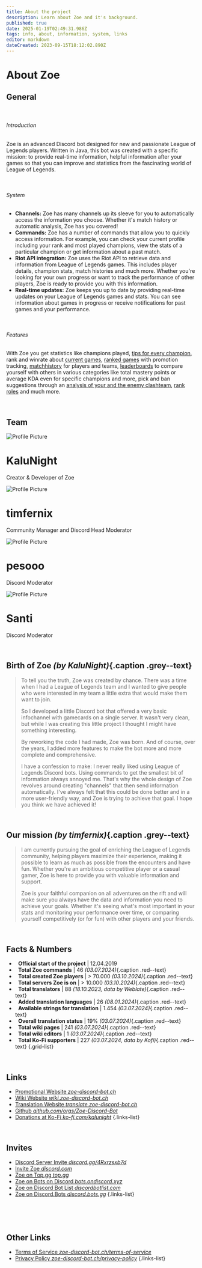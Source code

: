 ```yaml
---
title: About the project
description: Learn about Zoe and it's background.
published: true
date: 2025-01-19T02:49:31.986Z
tags: info, about, information, system, links
editor: markdown
dateCreated: 2023-09-15T18:12:02.890Z
---
```


# About Zoe

## General

<br>

###### Introduction

Zoe is an advanced Discord bot designed for new and passionate League of Legends players. Written in Java, this bot was created with a specific mission: to provide real-time information, helpful information after your games so that you can improve and statistics from the fascinating world of League of Legends.

<br>

###### System
- **Channels:** Zoe has many channels up its sleeve for you to automatically access the information you choose. Whether it's match history or automatic analysis, Zoe has you covered!
- **Commands:** Zoe has a number of commands that allow you to quickly access information. For example, you can check your current profile including your rank and most played champions, view the stats of a particular champion or get information about a past match.
- **Riot API integration:** Zoe uses the Riot API to retrieve data and information from League of Legends games. This includes player details, champion stats, match histories and much more. Whether you're looking for your own progress or want to track the performance of other players, Zoe is ready to provide you with this information.
- **Real-time updates:** Zoe keeps you up to date by providing real-time updates on your League of Legends games and stats. You can see information about games in progress or receive notifications for past games and your performance.

<br>

###### Features
With Zoe you get statistics like champions played, [tips for every champion](/en/features/champion-analysis), rank and winrate about [current games](/en/features/infochannel), [ranked games](/en/features/rankchannel) with promotion tracking,  [matchhistory](/en/features/matchhistorychannel) for players and teams, [leaderboards](/en/features/leaderboards) to compare yourself with others in various categories like total mastery points or average KDA even for specific champions and more, pick and ban suggestions through an [analysis of your and the enemy clashteam](/en/features/clashchannel), [rank roles](/en/features/rankroles) and much more. 

<br>

## Team
<div class="profiles-wrapper">
  <div class="profile-container">
    <div class="banner" style="background-image: url('https://cdn.discordapp.com/banners/228541163966038016/a_94be0b6f71f6c8abf2ea8ed5162b4d12.gif?size=1024');"></div> 
    <div class="profile-content">
      <img class="profile-picture" src="https://cdn.discordapp.com/avatars/228541163966038016/da622447f7677a6c518919f39647a3ad.png?size=1024" alt="Profile Picture"> 
      <div class="profile-info">
        <h1>KaluNight</h1>
        <p>Creator & Developer of Zoe</p>
      </div>
    </div>
  </div>
  <div class="profile-container">
    <div class="banner" style="background-image: url('https://cdn.discordapp.com/banners/589773984447463434/34b80da188c5c0fb56c2f03eb224cc68.png?size=1024');"></div> 
    <div class="profile-content">
      <img class="profile-picture" src="https://cdn.discordapp.com/avatars/589773984447463434/fe5a7d840e6841ba0e04c949ee5bb23f.png?size=1024" alt="Profile Picture"> 
      <div class="profile-info">
        <h1>timfernix</h1>
        <p>Community Manager and Discord Head Moderator</p>
      </div>
    </div>
  </div>
  <div class="profile-container">
    <div class="banner" style="background-image: url('https://cdn.discordapp.com/banners/557297296526671872/a_b4ed82118b949ad8062d97c88dceb656.gif?size=1024');"></div> 
    <div class="profile-content">
      <img class="profile-picture" src="https://cdn.discordapp.com/avatars/557297296526671872/a81038d05900dc2b3d6a55b9d0bf9aea.png?size=1024" alt="Profile Picture"> 
      <div class="profile-info">
        <h1>pesooo</h1>
        <p>Discord Moderator</p>
      </div>
    </div>
  </div>
  <div class="profile-container">
    <div class="banner" style="background-image: url('banner4.jpg');"></div> 
    <div class="profile-content">
      <img class="profile-picture" src="https://cdn.discordapp.com/avatars/323247267802906624/4a4519bcd8d228504d91094d56a54123.png?size=1024" alt="Profile Picture"> 
      <div class="profile-info">
        <h1>Santi</h1>
        <p>Discord Moderator</p>
      </div>
    </div>
  </div>
</div>
<br>

## Birth of Zoe *(by KaluNight)*{.caption .grey--text}
> To tell you the truth, Zoe was created by chance. There was a time when I had a League of Legends team and I wanted to give people who were interested in my team a little extra that would make them want to join.
>
> So I developed a little Discord bot that offered a very basic infochannel with gamecards on a single server. It wasn't very clean, but while I was creating this little project I thought I might have something interesting.
>
> By reworking the code I had made, Zoe was born. And of course, over the years, I added more features to make the bot more and more complete and comprehensive.
>
> I have a confession to make: I never really liked using League of Legends Discord bots. Using commands to get the smallest bit of information always annoyed me. That's why the whole design of Zoe revolves around creating "channels" that then send information automatically. I've always felt that this could be done better and in a more user-friendly way, and Zoe is trying to achieve that goal. I hope you think we have achieved it!

<br>

## Our mission *(by timfernix)*{.caption .grey--text}
> I am currently pursuing the goal of enriching the League of Legends community, helping players maximize their experience, making it possible to learn as much as possible from the encounters and have fun. Whether you're an ambitious competitive player or a casual gamer, Zoe is here to provide you with valuable information and support.
>
> Zoe is your faithful companion on all adventures on the rift and will make sure you always have the data and information you need to achieve your goals.
Whether it's seeing what's most important in your stats and monitoring your performance over time, or comparing yourself competitively (or for fun) with other players and your friends.

<br>

## Facts & Numbers

- <i class="mdi mdi-calendar"></i>  &nbsp; **Official start of the project** | 12.04.2019	
- <i class="mdi mdi-slash-forward-box"></i>  &nbsp; **Total Zoe commands** | 46 *(03.07.2024)*{.caption .red--text}
- <i class="mdi mdi-account"></i>  &nbsp; **Total created Zoe players** | > 70.000 *(03.10.2024)*{.caption .red--text}
- <i class="mdi mdi-server"></i>  &nbsp; **Total servers Zoe is on** | > 10.000 *(03.10.2024)*{.caption .red--text}
- <i class="mdi mdi-account"></i>  &nbsp; **Total translators** | 88 *(18.10.2023, data by Weblate)*{.caption .red--text}
- <i class="mdi mdi-translate"></i>  &nbsp; **Added translation languages** | 26 *(08.01.2024)*{.caption .red--text}
- <i class="mdi mdi-translate"></i>  &nbsp; **Available strings for translation** | 1.454 *(03.07.2024)*{.caption .red--text}	
- <i class="mdi mdi-translate"></i>  &nbsp; **Overall translation status** | 19% *(03.07.2024)*{.caption .red--text}
- <i class="mdi mdi-library"></i>  &nbsp; **Total wiki pages** | 241 *(03.07.2024)*{.caption .red--text}
- <i class="mdi mdi-account"></i>  &nbsp; **Total wiki editors** | 1 *(03.07.2024)*{.caption .red--text}
- <i class="mdi mdi-gift"></i>  &nbsp; **Total Ko-Fi supporters** | 227 *(03.07.2024, data by Kofi)*{.caption .red--text}
{.grid-list}

<br>

## Links
- [<i class="mdi mdi-home"></i> Promotional Website *zoe-discord-bot.ch*](https://zoe-discord-bot.ch/)
- [<i class="mdi mdi-library"></i> Wiki Website *wiki.zoe-discord-bot.ch*](https://wiki.zoe-discord-bot.ch/en/home/)
- [<i class="mdi mdi-translate"></i> Translation Website *translate.zoe-discord-bot.ch*](https://translate.zoe-discord-bot.ch/)
- [<i class="mdi mdi-code-braces"></i> Github *github.com/orgs/Zoe-Discord-Bot*](https://github.com/orgs/Zoe-Discord-Bot/)
- [<i class="mdi mdi-gift"></i> Donations at Ko-Fi *ko-fi.com/kalunight*](https://ko-fi.com/kalunight)
{.links-list}

<br>

## Invites
- [Discord Server Invite *discord.gg/4Rxrzsxb7d*](https://discord.gg/4Rxrzsxb7d)
- [Invite Zoe *discord.com*](https://discord.com/oauth2/authorize?client_id=550737379460382752&scope=bot%20applications.commands&permissions=397553298512&response_type=code&redirect_uri=https%3A%2F%2Fzoe-discord-bot.ch%2FThanksYou.html)
- [Zoe on Top.gg *top.gg*](https://top.gg/bot/550737379460382752)
- [Zoe on Bots on Discord *bots.ondiscord.xyz*](https://bots.ondiscord.xyz/bots/550737379460382752)
- [Zoe on Discord Bot List *discordbotlist.com*](https://discordbotlist.com/bots/zoe)
- [Zoe on Discord.Bots *discord.bots.gg*](https://discord.bots.gg/bots/550737379460382752)
{.links-list}

<br><br><br>

## Other Links
- [<i class="mdi mdi-shield-check-outline"></i> Terms of Service *zoe-discord-bot.ch/terms-of-service*](https://zoe-discord-bot.ch/terms-of-service.html)
- [<i class="mdi mdi-shield-lock-outline"></i> Privacy Policy *zoe-discord-bot.ch/privacy-policy*](https://zoe-discord-bot.ch/privacy-policy.html)
{.links-list}